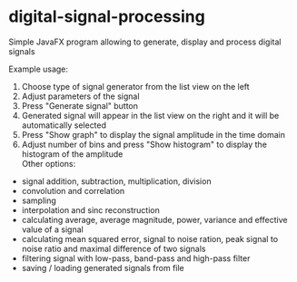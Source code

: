 # digital-signal-processing
Simple JavaFX program allowing to generate, display and process digital signals

Example usage:
1. Choose type of signal generator from the list view on the left
2. Adjust parameters of the signal
3. Press "Generate signal" button
4. Generated signal will appear in the list view on the right and it will be automatically selected
5. Press "Show graph" to display the signal amplitude in the time domain
6. Adjust number of bins and press "Show histogram" to display the histogram of the amplitude  
Other options:  
* signal addition, subtraction, multiplication, division
* convolution and correlation
* sampling
* interpolation and sinc reconstruction
* calculating average, average magnitude, power, variance and effective value of a signal
* calculating mean squared error, signal to noise ration, peak signal to noise ratio and maximal difference of two signals
* filtering signal with low-pass, band-pass and high-pass filter
* saving / loading generated signals from file